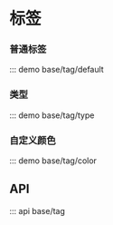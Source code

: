 # 标签

### 普通标签

::: demo base/tag/default

### 类型

::: demo base/tag/type

### 自定义颜色

::: demo base/tag/color

## API

::: api base/tag
